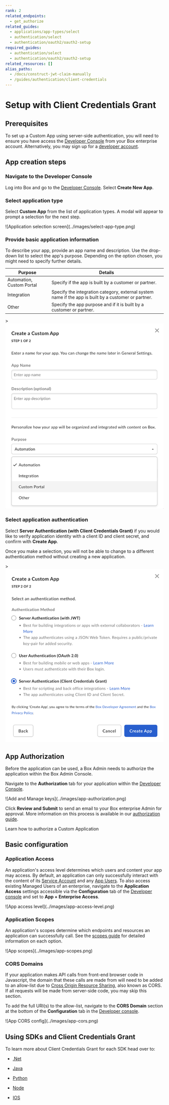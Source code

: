 ```yaml
---
rank: 2
related_endpoints:
  - get_authorize
related_guides:
  - applications/app-types/select
  - authentication/select
  - authentication/oauth2/oauth2-setup
required_guides:
  - authentication/select
  - authentication/oauth2/oauth2-setup
related_resources: []
alias_paths:
  - /docs/construct-jwt-claim-manually
  - /guides/authentication/client-credentials
---
```


# Setup with Client Credentials Grant

## Prerequisites

To set up a Custom App using server-side authentication, you will need to ensure
you have access the [Developer Console][devconsole] from your Box enterprise
account. Alternatively, you may sign up for a [developer account][devaccount].

## App creation steps

### Navigate to the Developer Console

Log into Box and go to the [Developer Console][devconsole].
Select **Create New App**.

### Select application type

Select **Custom App** from the list of application types. A modal will appear to
prompt a selection for the next step.

<ImageFrame border>
  ![Application selection screen](../images/select-app-type.png)
</ImageFrame>

### Provide basic application information

<!-- markdownlint-disable line-length -->

To describe your app, provide an app name and description.
Use the drop-down list to select the app's purpose.
Depending on the option chosen, you might
need to specify further details.

| Purpose                   | Details                                                                                              |
| ------------------------- | ---------------------------------------------------------------------------------------------------- |
| Automation, Custom Portal | Specify if the app is built by a customer or partner.                                                |
| Integration               | Specify the integration category, external system name if the app is built by a customer or partner. |
| Other                     | Specify the app purpose and if it is built by a customer or partner.                                 |

<ImageFrame border center width="300">>
![Auth selection screen](../images/custom-app-selection.png)
</ImageFrame>

<!-- markdownlint-enable line-length -->

### Select application authentication

Select **Server Authentication (with Client Credentials Grant)**
if you would like to verify
application identity with a client
ID and client secret, and confirm with **Create App**.

<Message warning>
Once you make a selection, you will not be able to change to a different 
authentication method without creating a new application.
</Message>

<ImageFrame border center width="300">>
![Auth selection screen](../images/custom-app-authentication-client.png)
</ImageFrame>

## App Authorization

Before the application can be used, a Box Admin needs to authorize the
application within the Box Admin Console.

Navigate to the **Authorization** tab for your application within the
[Developer Console][devconsole].

<ImageFrame border width="400" center>
  ![Add and Manage keys](../images/app-authorization.png)
</ImageFrame>

Click **Review and Submit** to send an email to your Box enterprise Admin for
approval. More information on this process is available in our
[authorization guide][app-auth].

<CTA to='g://authorization/custom-app-approval'>
  Learn how to authorize a Custom Application
</CTA>

## Basic configuration

### Application Access

An application's access level determines which users and content your app may
access. By default, an application can only successfully interact with the
content of its [Service Account][sa] and any [App Users][user-types]. To also
access existing Managed Users of an enterprise, navigate to the
**Application Access** settings accessible via the **Configuration** tab of the
[Developer console][devconsole] and set to **App + Enterprise Access**.

<ImageFrame border>
  ![App access level](../images/app-access-level.png)
</ImageFrame>

### Application Scopes

An application's scopes determine which endpoints and resources an application
can successfully call. See the [scopes guide][scopes] for detailed information
on each option.

<ImageFrame border width="600" center>
  ![App scopes](../images/app-scopes.png)
</ImageFrame>

### CORS Domains

If your application makes API calls from front-end browser code in
Javascript, the domain that these calls are made from will need to be
added to an allow-list due to [Cross Origin Resource Sharing][cors],
also known as CORS. If all requests will be made from server-side code,
you may skip this section.

To add the full URI(s) to the allow-list, navigate to the **CORS Domain**
section at the bottom of the **Configuration** tab in the
[Developer console][devconsole].

<ImageFrame border>
  ![App CORS config](../images/app-cors.png)
</ImageFrame>

## Using SDKs and Client Credentials Grant

To learn more about Client Credentials Grant for each SDK head over to:

- [.Net][.Net]

- [Java][Java]

- [Python][Python]

- [Node][Node]

- [IOS][IOS]

[.Net]: https://github.com/box/box-windows-sdk-v2/blob/main/docs/authentication.md#server-auth-with-ccg
[Java]: https://github.com/box/box-java-sdk/blob/main/doc/authentication.md#client-credentials-grant
[Python]: https://github.com/box/box-python-sdk/blob/main/docs/usage/authentication.md#client-credentials-grant
[Node]: https://github.com/box/box-node-sdk/blob/main/docs/authentication.md#client-credentials-grant-authentication
[IOS]: https://github.com/box/box-ios-sdk/blob/main/docs/usage/authentication.md#client-credentials-grant
[devconsole]: https://app.box.com/developers/console
[devaccount]: https://account.box.com/signup/n/developer
[scopes]: g://api-calls/permissions-and-errors/scopes
[cors]: https://en.wikipedia.org/wiki/Cross-origin_resource_sharing
[user-types]: page://platform/user-types
[sa]: page://platform/user-types/#service-account
[app-auth]: g://authorization
